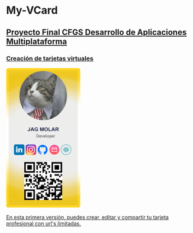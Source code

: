 # My-VCard
## <u>Proyecto Final CFGS Desarrollo de Aplicaciones Multiplataforma<u> ##
### Creación de tarjetas virtuales ###
<p>
<img src="https://github.com/JagMolar/My-VCard/blob/master/My-VCard/public/img/Jag%20Molar_VCard.png?raw=true" width="200" aling="right" />
</p>
<p>
En esta primera versión, puedes crear, editar y compartir tu tarjeta profesional con url's limitadas.
</p>


